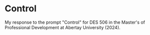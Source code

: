 # Control
 My response to the prompt "Control" for DES 506 in the Master's of Professional Development at Abertay University (2024).
